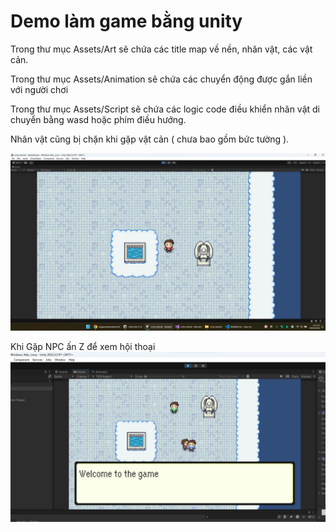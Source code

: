 # Demo làm game bằng unity

Trong thư mục Assets/Art sẽ chứa các title map về nền, nhân vật, các vật cản.

Trong thư mục Assets/Animation sẽ chứa các chuyển động được gắn liền với người chơi

Trong thư mục Assets/Script sẽ chứa các logic code điều khiển nhân vật di chuyển bằng wasd hoặc phím điều hướng.

Nhân vật cũng bị chặn khi gặp vật cản ( chưa bao gồm bức tường ).

![Ảnh demo](Demo/Demo.png)

Khi Gặp NPC ấn Z để xem hội thoại
![alt text](Demo/Dialog.png)
